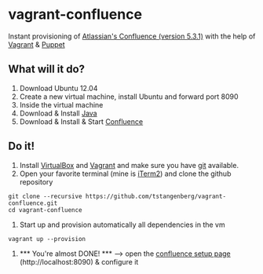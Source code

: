 vagrant-confluence
==================

Instant provisioning of [Atlassian's Confluence (version 5.3.1)][1] with the help of [Vagrant][2] & [Puppet][3] 

What will it do?
----------------

1. Download Ubuntu 12.04
1. Create a new virtual machine, install Ubuntu and forward port 8090
1. Inside the virtual machine 
  1. Download & Install [Java][6]
  1. Download & Install & Start [Confluence][1]
 
Do it!
------

1. Install [VirtualBox][4] and [Vagrant][2] and make sure you have [git][5] available.
1. Open your favorite terminal (mine is [iTerm2][7]) and clone the github repository 

```
git clone --recursive https://github.com/tstangenberg/vagrant-confluence.git
cd vagrant-confluence
```

1. Start up and provision automatically all dependencies in the vm

```
vagrant up --provision
```

1. *** You're almost DONE! *** --> open the [confluence setup page][8] (http://localhost:8090) & configure it



[1]: https://www.atlassian.com/software/confluence/overview
[2]: http://www.vagrantup.com/
[3]: http://puppetlabs.com/
[4]: https://www.virtualbox.org 
[5]: http://git-scm.com
[6]: http://openjdk.java.net/
[7]: http://www.iterm2.com
[8]: http://localhost:8090
